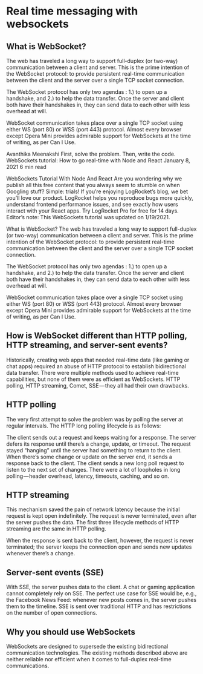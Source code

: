 # Real time messaging with websockets

## What is WebSocket?
The web has traveled a long way to support full-duplex (or two-way) communication between a client and server. This is the prime intention of the WebSocket protocol: to provide persistent real-time communication between the client and the server over a single TCP socket connection.

The WebSocket protocol has only two agendas : 1.) to open up a handshake, and 2.) to help the data transfer. Once the server and client both have their handshakes in, they can send data to each other with less overhead at will.

WebSocket communication takes place over a single TCP socket using either WS (port 80) or WSS (port 443) protocol. Almost every browser except Opera Mini provides admirable support for WebSockets at the time of writing, as per Can I Use.



Avanthika Meenakshi 
First, solve the problem. Then, write the code.
WebSockets tutorial: How to go real-time with Node and React
January 8, 2021  6 min read 

WebSockets Tutorial With Node And React
Are you wondering why we publish all this free content that you always seem to stumble on when Googling stuff? Simple: trials!
If you’re enjoying LogRocket’s blog, we bet you’ll love our product. LogRocket helps you reproduce bugs more quickly, understand frontend performance issues, and see exactly how users interact with your React apps. Try LogRocket Pro for free for 14 days.
Editor’s note: This WebSockets tutorial was updated on 1/19/2021.

What is WebSocket?
The web has traveled a long way to support full-duplex (or two-way) communication between a client and server. This is the prime intention of the WebSocket protocol: to provide persistent real-time communication between the client and the server over a single TCP socket connection.

The WebSocket protocol has only two agendas : 1.) to open up a handshake, and 2.) to help the data transfer. Once the server and client both have their handshakes in, they can send data to each other with less overhead at will.

WebSocket communication takes place over a single TCP socket using either WS (port 80) or WSS (port 443) protocol. Almost every browser except Opera Mini provides admirable support for WebSockets at the time of writing, as per Can I Use.



## How is WebSocket different than HTTP polling, HTTP streaming, and server-sent events?
Historically, creating web apps that needed real-time data (like gaming or chat apps) required an abuse of HTTP protocol to establish bidirectional data transfer. There were multiple methods used to achieve real-time capabilities, but none of them were as efficient as WebSockets. HTTP polling, HTTP streaming, Comet, SSE — they all had their own drawbacks.

## HTTP polling
The very first attempt to solve the problem was by polling the server at regular intervals. The HTTP long polling lifecycle is as follows:

The client sends out a request and keeps waiting for a response.
The server defers its response until there’s a change, update, or timeout. The request stayed “hanging” until the server had something to return to the client.
When there’s some change or update on the server end, it sends a response back to the client.
The client sends a new long poll request to listen to the next set of changes.
There were a lot of loopholes in long polling — header overhead, latency, timeouts, caching, and so on.

## HTTP streaming
This mechanism saved the pain of network latency because the initial request is kept open indefinitely. The request is never terminated, even after the server pushes the data. The first three lifecycle methods of HTTP streaming are the same in HTTP polling.

When the response is sent back to the client, however, the request is never terminated; the server keeps the connection open and sends new updates whenever there’s a change.

## Server-sent events (SSE)
With SSE, the server pushes data to the client. A chat or gaming application cannot completely rely on SSE. The perfect use case for SSE would be, e.g., the Facebook News Feed: whenever new posts comes in, the server pushes them to the timeline. SSE is sent over traditional HTTP and has restrictions on the number of open connections.



## Why you should use WebSockets
WebSockets are designed to supersede the existing bidirectional communication technologies. The existing methods described above are neither reliable nor efficient when it comes to full-duplex real-time communications.

